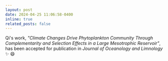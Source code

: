 ```yaml
---
layout: post
date: 2024-04-25 11:06:58-0400
inline: true
related_posts: false
---
```


Qi's work, <em>"Climate Changes Drive Phytoplankton Community Through Complementarity and Selection Effects in a Large Mesotrophic Reservoir"</em>, has been accepted for publication in <em>Journal of Oceanology and Limnology</em> :sparkles: :smile:

